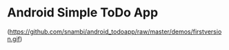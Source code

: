 Android Simple ToDo App
========================


(https://github.com/snambi/android_todoapp/raw/master/demos/firstversion.gif)

